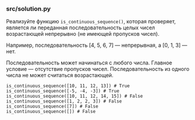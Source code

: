 ### src/solution.py

Реализуйте функцию `is_continuous_sequence()`, которая проверяет, является ли переданная последовательность целых чисел возрастающей непрерывно (не имеющей пропусков чисел).

Например, последовательность [4, 5, 6, 7] — непрерывная, а [0, 1, 3] — нет.

Последовательность может начинаться с любого числа. Главное условие — отсутствие пропусков чисел. Последовательность из одного числа не может считаться возрастающей.

```
is_continuous_sequence([10, 11, 12, 13]) # True
is_continuous_sequence([-5, -4, -3]) # True
is_continuous_sequence([10, 11, 12, 14, 15]) # False
is_continuous_sequence([1, 2, 2, 3]) # False
is_continuous_sequence([7]) # False
is_continuous_sequence([]) # False
```
